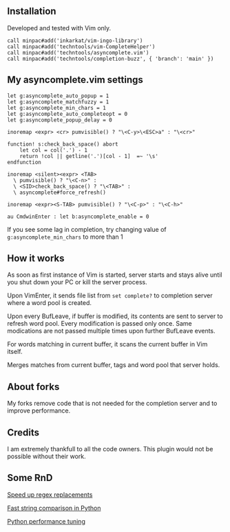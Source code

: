 ## Installation

Developed and tested with Vim only.

```
call minpac#add('inkarkat/vim-ingo-library')
call minpac#add('techntools/vim-CompleteHelper')
call minpac#add('techntools/asyncomplete.vim')
call minpac#add('techntools/completion-buzz', { 'branch': 'main' })
```

## My asyncomplete.vim settings

```vimscript
let g:asyncomplete_auto_popup = 1
let g:asyncomplete_matchfuzzy = 1
let g:asyncomplete_min_chars = 1
let g:asyncomplete_auto_completeopt = 0
let g:asyncomplete_popup_delay = 0

inoremap <expr> <cr> pumvisible() ? "\<C-y>\<ESC>a" : "\<cr>"

function! s:check_back_space() abort
    let col = col('.') - 1
    return !col || getline('.')[col - 1]  =~ '\s'
endfunction

inoremap <silent><expr> <TAB>
  \ pumvisible() ? "\<C-n>" :
  \ <SID>check_back_space() ? "\<TAB>" :
  \ asyncomplete#force_refresh()

inoremap <expr><S-TAB> pumvisible() ? "\<C-p>" : "\<C-h>"

au CmdwinEnter : let b:asyncomplete_enable = 0
```

If you see some lag in completion, try changing value of ```g:asyncomplete_min_chars``` to more than 1

## How it works

As soon as first instance of Vim is started, server starts and stays alive until you shut down your PC or kill the server process.

Upon VimEnter, it sends file list from ```set complete?``` to completion server where a word pool is created.

Upon every BufLeave, if buffer is modified, its contents are sent to server to refresh word pool. Every modification is passed only once. Same modications are not passed multiple times upon further BufLeave events.

For words matching in current buffer, it scans the current buffer in Vim itself.

Merges matches from current buffer, tags and word pool that server holds.

## About forks
My forks remove code that is not needed for the completion server and to improve performance.

## Credits

I am extremely thankfull to all the code owners. This plugin would not be possible without their work.

## Some RnD 

[Speed up regex replacements](https://stackoverflow.com/questions/42742810/speed-up-millions-of-regex-replacements-in-python-3)

[Fast string comparison in Python](https://stackoverflow.com/questions/49950747/why-is-string-comparison-so-fast-in-python)

[Python performance tuning](https://stackify.com/20-simple-python-performance-tuning-tips/#:~:text=18.%20Don%E2%80%99t%20construct%20a%20set%20for%20a%20conditional.)

